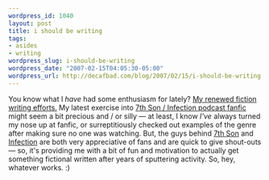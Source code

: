 ```yaml
--- 
wordpress_id: 1040
layout: post
title: i should be writing
tags: 
- asides
- writing
wordpress_slug: i-should-be-writing
wordpress_date: "2007-02-15T04:05:30-05:00"
wordpress_url: http://decafbad.com/blog/2007/02/15/i-should-be-writing
---
```

You know what I *have* had some enthusiasm for lately?  [My renewed fiction writing efforts.][skein]  My latest exercise into [7th Son / Infection podcast fanfic][pf] might seem a bit precious and / or silly — at least, I know *I've* always turned my nose up at fanfic, or surreptitiously checked out examples of the genre after making sure no one was watching.  But, the guys behind [7th Son](http://jchutchins.net/7Son/Home/Home.html) and [Infection](http://scottsigler.podshow.com/podcasts/) are both very appreciative of fans and are quick to give shout-outs — so, it's providing me with a bit of fun and motivation to actually get something fictional written after years of sputtering activity.  So, hey, whatever works.  :)

[pf]: http://decafbad.com/skein/category/alphavsdelta/
[skein]: http://decafbad.com/skein/
